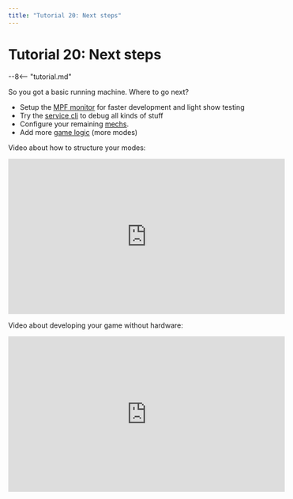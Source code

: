 ```yaml
---
title: "Tutorial 20: Next steps"
---
```


# Tutorial 20: Next steps

--8<-- "tutorial.md"

So you got a basic running machine. Where to go next?

* Setup the [MPF monitor](../tools/monitor/running.md) for faster development and light show testing
* Try the [service cli](../running/commands/service.md) to debug all kinds of stuff
* Configure your remaining [mechs](../mechs/index.md).
* Add more [game logic](../game_logic/index.md) (more modes)

Video about how to structure your modes:

<div class="video-wrapper">
<iframe width="560" height="315" src="https://www.youtube.com/embed/JLgeGBc03bM" title="YouTube video player" frameborder="0" allow="accelerometer; autoplay; clipboard-write; encrypted-media; gyroscope; picture-in-picture" allowfullscreen></iframe>
</div>

Video about developing your game without hardware:

<div class="video-wrapper">
<iframe width="560" height="315" src="https://www.youtube.com/embed/7XmIIhzEREk" title="YouTube video player" frameborder="0" allow="accelerometer; autoplay; clipboard-write; encrypted-media; gyroscope; picture-in-picture" allowfullscreen></iframe>
</div>

